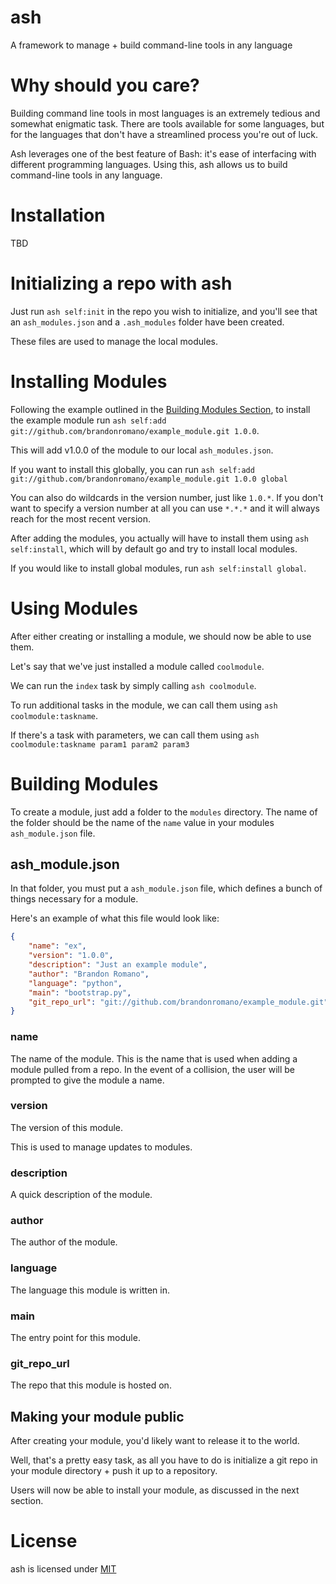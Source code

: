 # ash

A framework to manage + build command-line tools in any language

# Why should you care?

Building command line tools in most languages is an extremely tedious and somewhat enigmatic task.  There are tools available for some languages, but for the languages that don't have a streamlined process you're out of luck.

Ash leverages one of the best feature of Bash: it's ease of interfacing with different programming languages.  Using this, ash allows us to build command-line tools in any language.

# Installation

TBD

# Initializing a repo with ash

Just run `ash self:init` in the repo you wish to initialize, and you'll see that an `ash_modules.json` and a `.ash_modules` folder have been created.

These files are used to manage the local modules.

# Installing Modules

Following the example outlined in the [Building Modules Section](#building-modules), to install the example module run `ash self:add git://github.com/brandonromano/example_module.git 1.0.0`.

This will add v1.0.0 of the module to our local `ash_modules.json`.

If you want to install this globally, you can run `ash self:add git://github.com/brandonromano/example_module.git 1.0.0 global`

You can also do wildcards in the version number, just like `1.0.*`.  If you don't want to specify a version number at all you can use `*.*.*` and it will always reach for the most recent version.

After adding the modules, you actually will have to install them using `ash self:install`, which will by default go and try to install local modules.

If you would like to install global modules, run `ash self:install global`.

# Using Modules

After either creating or installing a module, we should now be able to use them.

Let's say that we've just installed a module called `coolmodule`.

We can run the `index` task by simply calling `ash coolmodule`.

To run additional tasks in the module, we can call them using `ash coolmodule:taskname`.

If there's a task with parameters, we can call them using `ash coolmodule:taskname param1 param2 param3`

# Building Modules

To create a module, just add a folder to the `modules` directory.  The name of the folder should be the name of the `name` value in your modules `ash_module.json` file.

## ash_module.json

In that folder, you must put a `ash_module.json` file, which defines a bunch of things necessary for a module.

Here's an example of what this file would look like:

```json
{
    "name": "ex",
    "version": "1.0.0",
    "description": "Just an example module",
    "author": "Brandon Romano",
    "language": "python",
    "main": "bootstrap.py",
    "git_repo_url": "git://github.com/brandonromano/example_module.git"
}
```

### name

The name of the module.  This is the name that is used when adding a module pulled from a repo.  In the event of a collision, the user will be prompted to give the module a name.

### version

The version of this module.

This is used to manage updates to modules.

### description

A quick description of the module.

### author

The author of the module.

### language

The language this module is written in.

### main

The entry point for this module.

### git_repo_url

The repo that this module is hosted on.

## Making your module public

After creating your module, you'd likely want to release it to the world.

Well, that's a pretty easy task, as all you have to do is initialize a git repo in your module directory + push it up to a repository.

Users will now be able to install your module, as discussed in the next section.

# License

ash is licensed under [MIT](license.md)

